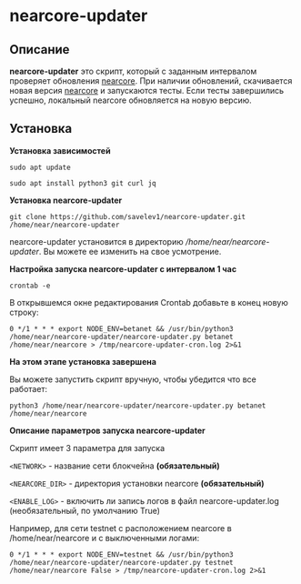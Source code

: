 # nearcore-updater

## Описание

**nearcore-updater** это скрипт, который с заданным интервалом проверяет обновления [nearcore](https://github.com/nearprotocol/nearcore). При наличии обновлений, скачивается новая версия [nearcore](https://github.com/nearprotocol/nearcore) и запускаются тесты. Если тесты завершились успешно, локальный nearcore обновляется на новую версию.

## Установка

**Установка зависимостей**

```sudo apt update```

```sudo apt install python3 git curl jq```

**Установка nearcore-updater**

```git clone https://github.com/savelev1/nearcore-updater.git /home/near/nearcore-updater```

nearcore-updater установится в директорию */home/near/nearcore-updater*. Вы можете ее изменить на свое усмотрение.

**Настройка запуска nearcore-updater с интервалом 1 час**

```crontab -e```

В открывшемся окне редактирования Crontab добавьте в конец новую строку:

```0 */1 * * * export NODE_ENV=betanet && /usr/bin/python3 /home/near/nearcore-updater/nearcore-updater.py betanet /home/near/nearcore > /tmp/nearcore-updater-cron.log 2>&1```

**На этом этапе установка завершена**

Вы можете запустить скрипт вручную, чтобы убедится что все работает:

```python3 /home/near/nearcore-updater/nearcore-updater.py betanet /home/near/nearcore```

**Описание параметров запуска nearcore-updater**

Скрипт имеет 3 параметра для запуска

```<NETWORK>``` - название сети блокчейна **(обязательный)**

```<NEARCORE_DIR>``` - директория установки nearcore **(обязательный)**

```<ENABLE_LOG>``` - включить ли запись логов в файл nearcore-updater.log (необязательный, по умолчанию True)

Например, для сети testnet с расположением nearcore в /home/near/nearcore и с выключенными логами:

```0 */1 * * * export NODE_ENV=testnet && /usr/bin/python3 /home/near/nearcore-updater/nearcore-updater.py testnet /home/near/nearcore False > /tmp/nearcore-updater-cron.log 2>&1```
